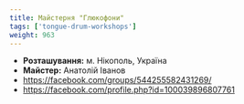 ```yaml
---
title: Майстерня "Глюкофони"
tags: ['tongue-drum-workshops']
weight: 963
---
```



- **Розташування:** м. Нікополь, Україна
- **Майстер:** Анатолій Іванов
- https://facebook.com/groups/544255582431269/
- https://facebook.com/profile.php?id=100039896807761


